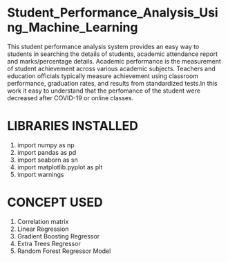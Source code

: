 # Student_Performance_Analysis_Using_Machine_Learning
This student performance analysis system provides an easy way to students in searching the details of students, academic attendance report and marks/percentage details. Academic performance is the measurement of student achievement across various academic subjects. Teachers and education officials typically measure achievement using classroom performance, graduation rates, and results from standardized tests.In this work it easy to understand that the perfomance of the student were decreased after COVID-19 or online classes.

# LIBRARIES INSTALLED

1. import numpy as np
2. import pandas as pd
3. import seaborn as sn
4. import matplotlib.pyplot as plt
5. import warnings

# CONCEPT USED
 1. Correlation matrix
 2. Linear Regression
 3. Gradient Boosting Regressor
 4. Extra Trees Regressor
 5. Random Forest Regressor Model
